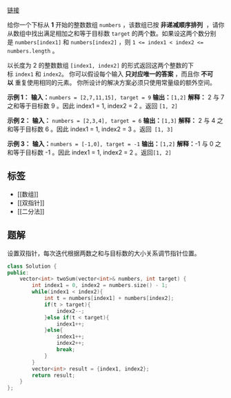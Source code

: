[链接](https://leetcode.cn/problems/two-sum-ii-input-array-is-sorted/)

给你一个下标从 **1** 开始的整数数组 `numbers` ，该数组已按 **非递减顺序排列**  ，请你从数组中找出满足相加之和等于目标数 `target` 的两个数。如果设这两个数分别是 `numbers[index1]` 和 `numbers[index2]` ，则 `1 <= index1 < index2 <= numbers.length` 。

以长度为 2 的整数数组 `[index1, index2]` 的形式返回这两个整数的下标 `index1` 和 `index2`。
你可以假设每个输入 **只对应唯一的答案** ，而且你 **不可以** 重复使用相同的元素。
你所设计的解决方案必须只使用常量级的额外空间。

**示例 1：**
**输入：**`numbers = [2,7,11,15], target = 9`
**输出：**`[1,2]`
**解释：** 2 与 7 之和等于目标数 9 。因此 index1 = 1, index2 = 2 。返回 `[1, 2]`

**示例 2：**
**输入：** `numbers = [2,3,4], target = 6`
**输出：**`[1,3]`
**解释：** 2 与 4 之和等于目标数 6 。因此 index1 = 1, index2 = 3 。返回` [1, 3]`

**示例 3：**
**输入：**`numbers = [-1,0], target = -1`
**输出：**`[1,2]`
**解释：**-1 与 0 之和等于目标数 -1 。因此 index1 = 1, index2 = 2 。返回`[1, 2]`

## 标签
- [[数组]]
- [[双指针]]
- [[二分法]]

## 题解

设置双指针，每次迭代根据两数之和与目标数的大小关系调节指针位置。

```cpp
class Solution {
public:
    vector<int> twoSum(vector<int>& numbers, int target) {
        int index1 = 0, index2 = numbers.size() - 1;
        while(index1 < index2){
            int t = numbers[index1] + numbers[index2];
            if(t > target){
                index2--;
            }else if(t < target){
                index1++;
            }else{
                index1++;
                index2++;
                break;
            }
        }
        vector<int> result = {index1, index2};
        return result;
    }
};
```

